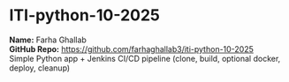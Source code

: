 # ITI-python-10-2025
**Name:** Farha Ghallab  
**GitHub Repo:** https://github.com/farhaghallab3/iti-python-10-2025  
Simple Python app + Jenkins CI/CD pipeline (clone, build, optional docker, deploy, cleanup)
